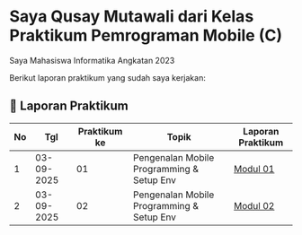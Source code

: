 # Saya Qusay Mutawali dari Kelas Praktikum Pemrograman Mobile (C)

Saya Mahasiswa Informatika Angkatan 2023

Berikut laporan praktikum yang sudah saya kerjakan:

## 📑 Laporan Praktikum

| No | Tgl        | Praktikum ke | Topik                                      | Laporan Praktikum    | 
|----|------------|--------------|--------------------------------------------|-------------|
| 1  | 03-09-2025 | 01           | Pengenalan Mobile Programming & Setup Env  | [Modul 01](link_modul_01) | 
| 2  | 03-09-2025 | 02           | Pengenalan Mobile Programming & Setup Env  | [Modul 02](link_modul_02) | 
